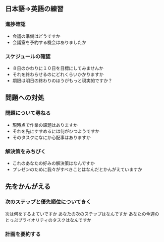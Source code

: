 ## 日本語->英語の練習
### 進捗確認
* 会議の準備はどうですか
* 会議室を予約する機会はありましたか
### スケジュールの確認
* ８日のかわりに１０日を目標にしてみませんか
* それを終わらせるのにどれくらいかかりますか
* 期限は明日の終わりのほうがもっと現実的ですか？
## 問題への対処
### 問題について尋ねる
* 現時点で作業の課題はありますか
* それを先にすすめるには何がひつようですか
* そのタスクになにか心配事はありますか
### 解決策をみちびく
* これのあなたの好みの解決策はなんですか
* プレゼンのために我々がすべきことはなんだとかんがえていますか
## 先をかんがえる
### 次のステップと優先順位についてきく
次は何をするよていですか
あなたの次のステップはなんですか
あなたの今週のとっぷプライオリティのタスクはなんですか

### 計画を要約する

